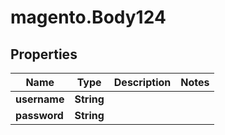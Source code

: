 # magento.Body124

## Properties
Name | Type | Description | Notes
------------ | ------------- | ------------- | -------------
**username** | **String** |  | 
**password** | **String** |  | 


